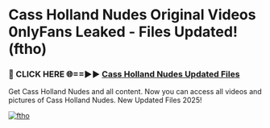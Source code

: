 # Cass Holland Nudes Original Videos 0nlyFans Leaked - Files Updated! (ftho)

<h3>🔴 CLICK HERE 🌐==►► <a href="https://tinyurl.com/yrmya6cz" rel="nofollow">Cass Holland Nudes Updated Files</a></h3>

Get Cass Holland Nudes and all content. Now you can access all videos and pictures of Cass Holland Nudes. New Updated Files 2025!

[![ftho](https://i.imgur.com/FMdXYCs.gif)](https://tinyurl.com/yrmya6cz)
